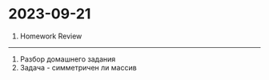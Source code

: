 # 2023-09-21 

1. Homework Review

---

1. Разбор домашнего задания
2. Задача - симметричен ли массив

